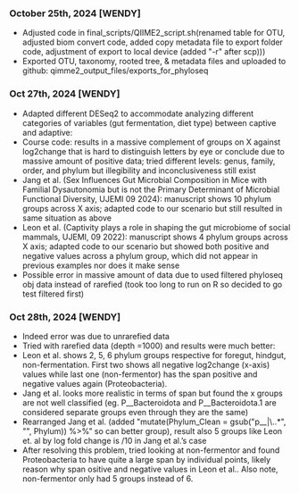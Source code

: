 ### October 25th, 2024 [WENDY]
- Adjusted code in final_scripts/QIIME2_script.sh(renamed table for OTU, adjusted biom convert code, added copy metadata file to export folder code, adjustment of export to local device (added "-r" after scp))) 
- Exported OTU, taxonomy, rooted tree, & metadata files and uploaded to github: qimme2_output_files/exports_for_phyloseq

### Oct 27th, 2024 [WENDY]
- Adapted different DESeq2 to accommodate analyzing different categories of variables (gut fermentation, diet type) between captive and adaptive:
- Course code: results in a massive complement of groups on X against log2change that is hard to distinguish letters by eye or conclude due to massive amount of positive data; tried different levels: genus, family, order, and phylum but illegibility and inconclusiveness still exist
- Jang et al. (Sex Influences Gut Microbial Composition in Mice with Familial Dysautonomia but is not the Primary Determinant of Microbial Functional Diversity, UJEMI 09 2024): manuscript shows 10 phylum groups across X axis; adapted code to our scenario but still resulted in same situation as above
- Leon et al. (Captivity plays a role in shaping the gut microbiome of social mammals, UJEMI, 09 2022): manuscript shows 4 phylum groups across X axis; adapted code to our scenario but showed both positive and negative values across a phylum group, which did not appear in previous examples nor does it make sense
- Possible error in massive amount of data due to used filtered phyloseq obj data instead of rarefied (took too long to run on R so decided to go test filtered first)

### Oct 28th, 2024 [WENDY]
- Indeed error was due to unrarefied data
- Tried with rarefied data (depth =1000) and results were much better:
- Leon et al. shows 2, 5, 6 phylum groups respective for foregut, hindgut, non-fermentation. First two shows all negative log2change (x-axis) values while last one (non-fermentor) has the span positive and negative values again (Proteobacteria).
- Jang et al. looks more realistic in terms of span but found the x groups are not well classified (eg. P__Bacteroidota and P__Bacteroidota.1 are considered separate groups even through they are the same)
- Rearranged Jang et al. (added "mutate(Phylum_Clean = gsub("p__|\\..*", "", Phylum)) %>%” so can better group), result also 5 groups like Leon et. al by log fold change is /10 in Jang et al.’s case
- After resolving this problem, tried looking at non-fermentor and found Proteobacteria to have quite a large span by individual points, likely reason why span ositive and negative values in Leon et al.. Also note, non-fermentor only had 5 groups instead of 6.

